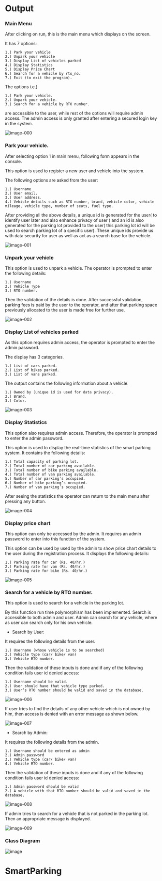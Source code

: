 
# Output

### Main Menu

After clicking on run, this is the main menu which displays on the screen.

It has 7 options:

```
1.) Park your vehicle
2.) Unpark your vehicle
3.) Display List of vehicles parked
4.) Display Statistics
5.) Display Price Chart
6.) Search for a vehicle by rto_no.
7.) Exit (to exit the program).
```
The options i.e.)

```
1.) Park your vehicle.
2.) Unpark your vehicle.
3.) Search for a vehicle by RTO number.
```
are accessible to the user, while rest of the options will require admin access.
The admin access is only granted after entering a secured login key in the
system.

![image-000](https://user-images.githubusercontent.com/47914919/124636474-34ff0e00-dea6-11eb-9834-ae5ab8d78d5f.jpg)



### Park your vehicle.

After selecting option 1 in main menu, following form appears in the console.

This option is used to register a new user and vehicle into the system.

The following options are asked from the user:

```
1.) Username
2.) User email.
3.) User address.
4.) Vehicle details such as RTO number, brand, vehicle color, vehicle
mileage, vehicle type, number of seats, fuel type.
```
After providing all the above details, a unique id is generated for the user( to
identify user later and also enhance privacy of user ) and an id is also generated
for the parking lot provided to the user( this parking lot id will be used to search
parking lot of a specific user). These unique ids provide us with data security
for user as well as act as a search base for the vehicle.

![image-001](https://user-images.githubusercontent.com/47914919/124636639-65df4300-dea6-11eb-98ed-671c3f93f6c9.jpg)



### Unpark your vehicle

This option is used to unpark a vehicle. The operator is prompted to enter the
following details:

```
1.) Username
2.) Vehicle Type
3.) RTO number.
```
Then the validation of the details is done. After successful validation, parking
fees is paid by the user to the operator, and after that parking space previously
allocated to the user is made free for further use.

![image-002](https://user-images.githubusercontent.com/47914919/124636720-7c859a00-dea6-11eb-8531-03af21e2080e.jpg)



### Display List of vehicles parked

As this option requires admin access, the operator is prompted to enter the
admin password.

The display has 3 categories.

```
1.) List of cars parked.
2.) List of bikes parked.
3.) List of vans parked.
```
The output contains the following information about a vehicle.

```
1.) Owned by (unique id is used for data privacy).
2.) Brand.
3.) Color.
```

![image-003](https://user-images.githubusercontent.com/47914919/124636803-92935a80-dea6-11eb-8af2-450b25a0263f.jpg)


### Display Statistics

This option also requires admin access. Therefore, the operator is prompted to
enter the admin password.

This option is used to display the real-time statistics of the smart parking
system. It contains the following details:

```
1.) Total capacity of parking lot.
2.) Total number of car parking available.
3.) Total number of bike parking available.
4.) Total number of van parking available.
5.) Number of car parking’s occupied.
6.) Number of bike parking’s occupied.
7.) Number of van parking’s occupied.
```
After seeing the statistics the operator can return to the main menu after
pressing any button.

![image-004](https://user-images.githubusercontent.com/47914919/124636845-a212a380-dea6-11eb-9de4-5e776ac2650b.jpg)



### Display price chart

This option can only be accessed by the admin. It requires an admin password
to enter into this function of the system.

This option can be used by used by the admin to show price chart details to the
user during the registration process. It displays the following details:

```
1.) Parking rate for car (Rs. 40/hr.)
2.) Parking rate for van (Rs. 40/hr.)
3.) Parking rate for bike (Rs. 40/hr.)
```

![image-005](https://user-images.githubusercontent.com/47914919/124636882-ad65cf00-dea6-11eb-8043-26e59927a505.jpg)

### Search for a vehicle by RTO number.

This option is used to search for a vehicle in the parking lot.

By this function run time polymorphism has been implemented. Search is
accessible to both admin and user. Admin can search for any vehicle, where as
user can search only for his own vehicle.


* Search by User:

It requires the following details from the user.

```
1.) Username (whose vehicle is to be searched)
2.) Vehicle type (car/ bike/ van)
3.) Vehicle RTO number.
```
Then the validation of these inputs is done and if any of the following condition
fails user id denied access:

```
1.) Username should be valid.
2.) User should have that vehicle type parked.
3.) User’s RTO number should be valid and saved in the database.
```

![image-006](https://user-images.githubusercontent.com/47914919/124636965-c7071680-dea6-11eb-94e9-9512d11ff054.jpg)

If user tries to find the details of any other vehicle which is not owned by him,
then access is denied with an error message as shown below.

![image-007](https://user-images.githubusercontent.com/47914919/124637016-d6865f80-dea6-11eb-9865-5e0463323034.jpg)

* Search by Admin:

It requires the following details from the admin.

```
1.) Username should be entered as admin
2.) Admin password
3.) Vehicle type (car/ bike/ van)
4.) Vehicle RTO number.
```
Then the validation of these inputs is done and if any of the following condition
fails user id denied access:

```
1.) Admin password should be valid
2.) A vehicle with that RTO number should be valid and saved in the
database.
```

![image-008](https://user-images.githubusercontent.com/47914919/124637070-e56d1200-dea6-11eb-9712-44d8a30c4f4a.jpg)

If admin tries to search for a vehicle that is not parked in the parking lot. Then
an appropriate message is displayed.

![image-009](https://user-images.githubusercontent.com/47914919/124637115-f3229780-dea6-11eb-9b04-f517c85eb433.jpg)


### Class Diagram
![image](https://user-images.githubusercontent.com/47914919/128407835-c8ef78c9-cd22-4520-b7ca-377044864545.png)




# SmartParking
